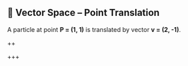 ## 🧮 Vector Space – Point Translation

A particle at point **P = (1, 1)** is translated by vector **v = (2, -1)**.

++

<canvas id="vectorSpaceCanvas" width="400" height="400"></canvas>

<!-- Just your own scripts now -->
<script src="../pic/Points.js"></script>
<script src="../pic/Vectors.js"></script>
<script src="../pic/VectorSpace.js"></script>
<script src="../pic/vectorSpaceExample.js"></script>

+++
